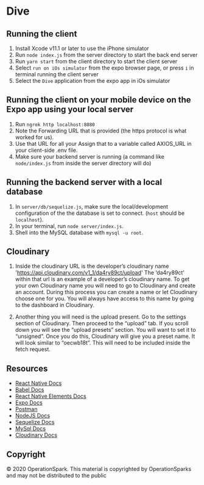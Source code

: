 # Dive

## Running the client

1. Install Xcode v11.1 or later to use the iPhone simulator
2. Run `node index.js` from the server directory to start the back end server
3. Run `yarn start` from the client directory to start the client server
4. Select `run on iOs simulator` from the expo browser page, or press `i` in terminal running the client server
5. Select the `Dive` application from the expo app in iOs simulator


## Running the client on your mobile device on the Expo app using your local server

1. Run `ngrok http localhost:8080`
2. Note the Forwarding URL that is provided (the https protocol is what worked for us).
3. Use that URL for all your Assign that to a variable called AXIOS_URL in your client-side .env file. 
4. Make sure your backend server is running (a command like `node/index.js` from inside the server directory will do)

## Running the backend server with a local database

1. In `server/db/sequelize.js`, make sure the local/development configuration of the the database is set to connect. (`host` should be `localhost`).
2. In your terminal, run `node server/index.js`.
3. Shell into the MySQL database with `mysql -u root`.

## Cloudinary

1. Inside the cloudinary URL is the developer’s cloudinary name
'https://api.cloudinary.com/v1_1/da4ry89ct/upload'
The ‘da4ry89ct’ within that url is an example of a developer’s cloudinary name.   To get your own Cloudinary name you will need to go to Cloudinary and create an account.  During this process you can create a name or let Cloudinary choose one for you.  You will always have access to this name by going to the dashboard in Cloudinary.  

2. Another thing you will need is the upload present.  Go to the settings section of Cloudinary.  Then proceed to the “upload” tab.  If you scroll down you will see the “upload presets” section.  You will want to set it to “unsigned”.  Once you do this, Cloudinary will give you a preset name.  It will look similar to “oecwb18t”.  This will need to be included inside the fetch request. 


## Resources

* [React Native Docs](https://facebook.github.io/react-native/)
* [Babel Docs](https://babeljs.io/docs/setup/)
* [React Native Elements Docs](https://react-native-elements.github.io/react-native-elements/)
* [Expo Docs](https://docs.expo.io/versions/latest/)
* [Postman](https://www.getpostman.com/)
* [NodeJS Docs](https://nodejs.org/)
* [Sequelize Docs](https://sequelize.org/v5/)
* [MySql Docs](https://dev.mysql.com/doc/)
* [Cloudinary Docs](https://cloudinary.com/documentation/image_video_and_file_upload)


## Copyright

&copy; 2020 OperationSpark.  This material is copyrighted by OperationSparks and may not be distributed to the public
